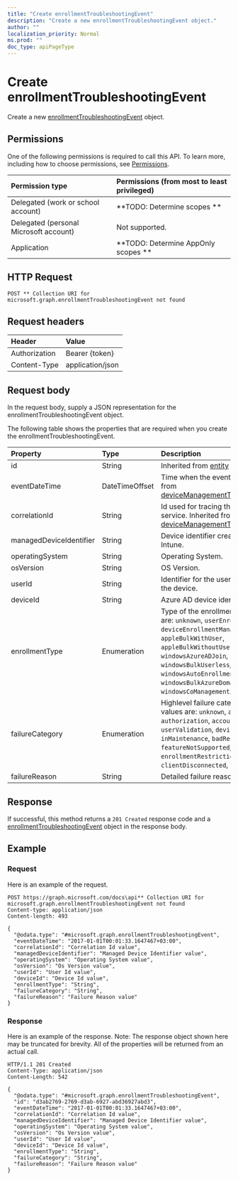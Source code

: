 ```yaml
---
title: "Create enrollmentTroubleshootingEvent"
description: "Create a new enrollmentTroubleshootingEvent object."
author: ""
localization_priority: Normal
ms.prod: ""
doc_type: apiPageType
---
```


# Create enrollmentTroubleshootingEvent

Create a new [enrollmentTroubleshootingEvent](../resources/enrollmenttroubleshootingevent.md) object.

## Permissions
One of the following permissions is required to call this API. To learn more, including how to choose permissions, see [Permissions](/concepts/permissions-reference.md).

|Permission type|Permissions (from most to least privileged)|
|:---|:---|
|Delegated (work or school account)|**TODO: Determine scopes **|
|Delegated (personal Microsoft account)|Not supported.|
|Application|**TODO: Determine AppOnly scopes **|

## HTTP Request
<!-- {
  "blockType": "ignored"
}
-->
``` http
POST ** Collection URI for microsoft.graph.enrollmentTroubleshootingEvent not found
```

## Request headers
|Header|Value|
|:---|:---|
|Authorization|Bearer {token}|
|Content-Type|application/json|

## Request body
In the request body, supply a JSON representation for the enrollmentTroubleshootingEvent object.

The following table shows the properties that are required when you create the enrollmentTroubleshootingEvent.

|Property|Type|Description|
|:---|:---|:---|
|id|String| Inherited from [entity](../resources/entity.md)|
|eventDateTime|DateTimeOffset|Time when the event occurred . Inherited from [deviceManagementTroubleshootingEvent](../resources/deviceManagementTroubleshootingEvent.md)|
|correlationId|String|Id used for tracing the failure in the service. Inherited from [deviceManagementTroubleshootingEvent](../resources/deviceManagementTroubleshootingEvent.md)|
|managedDeviceIdentifier|String|Device identifier created or collected by Intune.|
|operatingSystem|String|Operating System.|
|osVersion|String|OS Version.|
|userId|String|Identifier for the user that tried to enroll the device.|
|deviceId|String|Azure AD device identifier.|
|enrollmentType|Enumeration|Type of the enrollment. Possible values are: `unknown`, `userEnrollment`, `deviceEnrollmentManager`, `appleBulkWithUser`, `appleBulkWithoutUser`, `windowsAzureADJoin`, `windowsBulkUserless`, `windowsAutoEnrollment`, `windowsBulkAzureDomainJoin`, `windowsCoManagement`.|
|failureCategory|Enumeration|Highlevel failure category. Possible values are: `unknown`, `authentication`, `authorization`, `accountValidation`, `userValidation`, `deviceNotSupported`, `inMaintenance`, `badRequest`, `featureNotSupported`, `enrollmentRestrictionsEnforced`, `clientDisconnected`, `userAbandonment`.|
|failureReason|String|Detailed failure reason.|



## Response
If successful, this method returns a `201 Created` response code and a [enrollmentTroubleshootingEvent](../resources/enrollmenttroubleshootingevent.md) object in the response body.

## Example

### Request
Here is an example of the request.
<!-- {
  "blockType": "request",
  "name": "create_enrollmenttroubleshootingevent_from_"
}
-->
``` http
POST https://graph.microsoft.com/docs\api** Collection URI for microsoft.graph.enrollmentTroubleshootingEvent not found
Content-type: application/json
Content-length: 493

{
  "@odata.type": "#microsoft.graph.enrollmentTroubleshootingEvent",
  "eventDateTime": "2017-01-01T00:01:33.1647467+03:00",
  "correlationId": "Correlation Id value",
  "managedDeviceIdentifier": "Managed Device Identifier value",
  "operatingSystem": "Operating System value",
  "osVersion": "Os Version value",
  "userId": "User Id value",
  "deviceId": "Device Id value",
  "enrollmentType": "String",
  "failureCategory": "String",
  "failureReason": "Failure Reason value"
}
```

### Response
Here is an example of the response. Note: The response object shown here may be truncated for brevity. All of the properties will be returned from an actual call.
<!-- {
  "blockType": "response",
  "truncated": true,
  "@odata.type": "microsoft.graph.enrollmenttroubleshootingevent"
}
-->
``` http
HTTP/1.1 201 Created
Content-Type: application/json
Content-Length: 542

{
  "@odata.type": "#microsoft.graph.enrollmentTroubleshootingEvent",
  "id": "d3ab2769-2769-d3ab-6927-abd36927abd3",
  "eventDateTime": "2017-01-01T00:01:33.1647467+03:00",
  "correlationId": "Correlation Id value",
  "managedDeviceIdentifier": "Managed Device Identifier value",
  "operatingSystem": "Operating System value",
  "osVersion": "Os Version value",
  "userId": "User Id value",
  "deviceId": "Device Id value",
  "enrollmentType": "String",
  "failureCategory": "String",
  "failureReason": "Failure Reason value"
}
```

